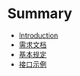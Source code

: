 # Summary

* [Introduction](README.md)
* [需求文档](requirement.md)
* [基本规定](base_rule.md)
* [接口示例](interface_example.md)

